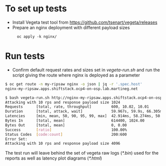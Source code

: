 # To set up tests

* Install Vegeta test tool from https://github.com/tsenart/vegeta/releases
* Prepare an nginx deployment with different payload sizes
  ```
    oc apply -k nginx/
  ```

# Run tests

* Confirm default request rates and sizes set in _vegeta-run.sh_ and run the script giving the
  route where nginx is deployed as a parameter

```bash
$ oc get route -n my-ripsaw nginx -o json | jq -r '.spec.host'
nginx-my-ripsaw.apps.shiftstack.ocp4-on-osp.lab.martineg.net

$ bash vegeta-run.sh http://nginx-my-ripsaw.apps.shiftstack.ocp4-on-osp.lab.martineg.net
Attacking with 10 rps and response payload size 1024
Requests      [total, rate, throughput]         600, 10.02, 10.01
Duration      [total, attack, wait]             59.967s, 59.9s, 66.305ms
Latencies     [min, mean, 50, 90, 95, 99, max]  42.914ms, 58.274ms, 50.366ms, 77.756ms, 98.914ms, 168.76ms, 252.943ms
Bytes In      [total, mean]                     614400, 1024.00
Bytes Out     [total, mean]                     0, 0.00
Success       [ratio]                           100.00%
Status Codes  [code:count]                      200:600
Error Set:
Attacking with 10 rps and response payload size 4096

```

The test run will leave behind the set of vegeta raw logs (_*.bin_) used for the reports as well as latency plot diagrams (_*.html_)

